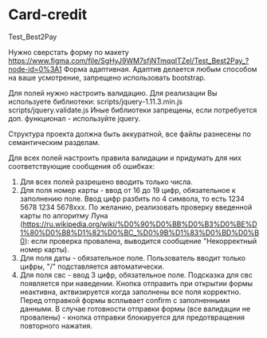 # Card-credit
Test_Best2Pay

Нужно сверстать форму по макету https://www.figma.com/file/SgHyJ9WM7sfjNTmqqITZel/Test_Best2Pay_?node-id=0%3A1
Форма адаптивная. Адаптив делается любым способом на ваше усмотрение, запрещено использовать bootstrap.

Для полей нужно настроить валидацию. Для реализации Вы используете библиотеки:
scripts/jquery-1.11.3.min.js
scripts/jquery.validate.js
Иные библиотеки запрещены, если потребуется доп. функционал - используйте jquery.

Структура проекта должна быть аккуратной, все файлы разнесены по семантическим разделам.

Для всех полей настроить правила валидации и придумать для них соответствующие сообщения об ошибках:
1. Для всех полей разрешено вводить только числа.
2. Для поля номер карты - ввод от 16 до 19 цифр, обязательное к заполнению поле. Ввод цифр разбить по 4 символа, то есть 1234 5678 1234 5678xxx. По желанию, реализовать проверку введенной карты по алгоритму Луна (https://ru.wikipedia.org/wiki/%D0%90%D0%BB%D0%B3%D0%BE%D1%80%D0%B8%D1%82%D0%BC_%D0%9B%D1%83%D0%BD%D0%B0): если проверка провалена, выводится сообщение "Некорректный номер карты).
3. Для поля даты - обязательное поле. Пользователь вводит только цифры, "/" подставляется автоматически.
4. Для поля свс - ввод 3 цифр, обязательное поле.
Подсказка для свс появляется при наведении.
Кнопка отправить при открытии формы неактивна, актвизируется когда заполнены все поля корректно.
Перед отправкой формы всплывает confirm с заполненными данными. В случае готовности отправки формы (все валидации не провалены) - кнопка отправки блокируется для предотвращения повторного нажатия.
